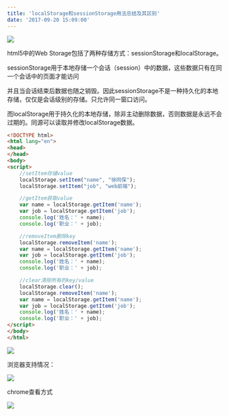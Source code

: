 ```yaml
---
title: 'localStorage和sessionStorage用法总结及其区别'
date: '2017-09-20 15:09:00'
---   
```

![](https://img-blog.csdn.net/20170920151905704?watermark/2/text/aHR0cDovL2Jsb2cuY3Nkbi5uZXQveHV0b25nYmFv/font/5a6L5L2T/fontsize/400/fill/I0JBQkFCMA/dissolve/70/gravity/Center)

html5中的Web Storage包括了两种存储方式：sessionStorage和localStorage。
  

sessionStorage用于本地存储一个会话（session）中的数据，这些数据只有在同一个会话中的页面才能访问  

并且当会话结束后数据也随之销毁。因此sessionStorage不是一种持久化的本地存储，仅仅是会话级别的存储。只允许同一窗口访问。  
  

而localStorage用于持久化的本地存储，除非主动删除数据，否则数据是永远不会过期的。同源可以读取并修改localStorage数据。

```html
<!DOCTYPE html>
<html lang="en">
<head>
</head>
<body>
<script>
    //setItem存储value
    localStorage.setItem("name", "徐同保");
    localStorage.setItem("job", "web前端");

    //getItem获取value
    var name = localStorage.getItem('name');
    var job = localStorage.getItem('job');
    console.log('姓名：' + name);
    console.log('职业：' + job);

    //removeItem删除key
    localStorage.removeItem('name');
    var name = localStorage.getItem('name');
    var job = localStorage.getItem('job');
    console.log('姓名：' + name);
    console.log('职业：' + job);

    //clear清除所有的key/value
    localStorage.clear();
    localStorage.removeItem('name');
    var name = localStorage.getItem('name');
    var job = localStorage.getItem('job');
    console.log('姓名：' + name);
    console.log('职业：' + job);
</script>
</body>
</html>
```
  
![](https://img-blog.csdn.net/20170920151036162?watermark/2/text/aHR0cDovL2Jsb2cuY3Nkbi5uZXQveHV0b25nYmFv/font/5a6L5L2T/fontsize/400/fill/I0JBQkFCMA/dissolve/70/gravity/Center)  

浏览器支持情况：

![](https://img-blog.csdn.net/20170920151253829?watermark/2/text/aHR0cDovL2Jsb2cuY3Nkbi5uZXQveHV0b25nYmFv/font/5a6L5L2T/fontsize/400/fill/I0JBQkFCMA/dissolve/70/gravity/Center)

chrome查看方式

![](https://img-blog.csdn.net/20170920151659618?watermark/2/text/aHR0cDovL2Jsb2cuY3Nkbi5uZXQveHV0b25nYmFv/font/5a6L5L2T/fontsize/400/fill/I0JBQkFCMA/dissolve/70/gravity/Center)
